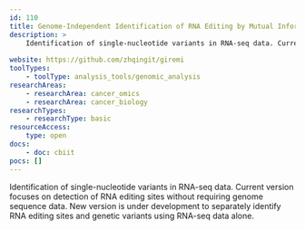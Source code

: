 ```yaml
---
id: 110
title: Genome-Independent Identification of RNA Editing by Mutual Information (GIREMI)
description: >
    Identification of single-nucleotide variants in RNA-seq data. Current version focuses on detection of RNA editing sites without requiring genome sequence data. 
    
website: https://github.com/zhqingit/giremi
toolTypes:
    - toolType: analysis_tools/genomic_analysis
researchAreas:
    - researchArea: cancer_omics
    - researchArea: cancer_biology
researchTypes:
    - researchType: basic
resourceAccess:
    type: open
docs:
    - doc: cbiit
pocs: []        
---
```

Identification of single-nucleotide variants in RNA-seq data. Current version focuses on detection of RNA editing sites without requiring genome sequence data. New version is under development to separately identify RNA editing sites and genetic variants using RNA-seq data alone.
